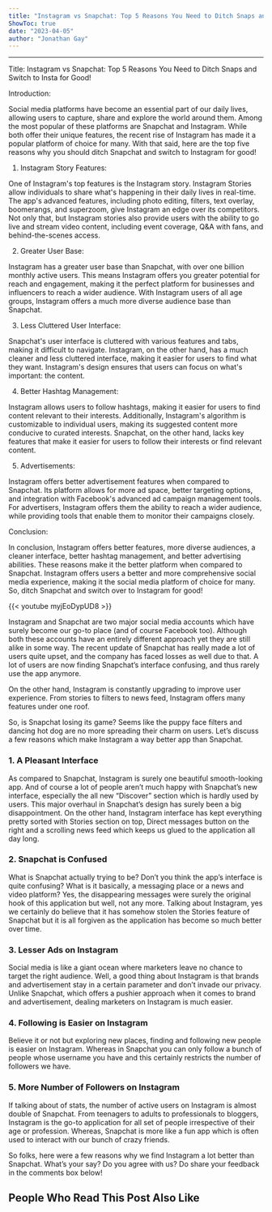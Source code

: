 ```yaml
---
title: "Instagram vs Snapchat: Top 5 Reasons You Need to Ditch Snaps and Switch to Insta for Good!"
ShowToc: true 
date: "2023-04-05"
author: "Jonathan Gay"
---
```

*****
Title: Instagram vs Snapchat: Top 5 Reasons You Need to Ditch Snaps and Switch to Insta for Good!

Introduction:

Social media platforms have become an essential part of our daily lives, allowing users to capture, share and explore the world around them. Among the most popular of these platforms are Snapchat and Instagram. While both offer their unique features, the recent rise of Instagram has made it a popular platform of choice for many. With that said, here are the top five reasons why you should ditch Snapchat and switch to Instagram for good!

1. Instagram Story Features:

One of Instagram's top features is the Instagram story. Instagram Stories allow individuals to share what's happening in their daily lives in real-time. The app's advanced features, including photo editing, filters, text overlay, boomerangs, and superzoom, give Instagram an edge over its competitors. Not only that, but Instagram stories also provide users with the ability to go live and stream video content, including event coverage, Q&A with fans, and behind-the-scenes access.

2. Greater User Base:

Instagram has a greater user base than Snapchat, with over one billion monthly active users. This means Instagram offers you greater potential for reach and engagement, making it the perfect platform for businesses and influencers to reach a wider audience. With Instagram users of all age groups, Instagram offers a much more diverse audience base than Snapchat.

3. Less Cluttered User Interface:

Snapchat's user interface is cluttered with various features and tabs, making it difficult to navigate. Instagram, on the other hand, has a much cleaner and less cluttered interface, making it easier for users to find what they want. Instagram's design ensures that users can focus on what's important: the content.

4. Better Hashtag Management:

Instagram allows users to follow hashtags, making it easier for users to find content relevant to their interests. Additionally, Instagram's algorithm is customizable to individual users, making its suggested content more conducive to curated interests. Snapchat, on the other hand, lacks key features that make it easier for users to follow their interests or find relevant content.

5. Advertisements:

Instagram offers better advertisement features when compared to Snapchat. Its platform allows for more ad space, better targeting options, and integration with Facebook's advanced ad campaign management tools. For advertisers, Instagram offers them the ability to reach a wider audience, while providing tools that enable them to monitor their campaigns closely.

Conclusion:

In conclusion, Instagram offers better features, more diverse audiences, a cleaner interface, better hashtag management, and better advertising abilities. These reasons make it the better platform when compared to Snapchat. Instagram offers users a better and more comprehensive social media experience, making it the social media platform of choice for many. So, ditch Snapchat and switch over to Instagram for good!

{{< youtube myjEoDypUD8 >}} 



Instagram and Snapchat are two major social media accounts which have surely become our go-to place (and of course Facebook too). Although both these accounts have an entirely different approach yet they are still alike in some way. The recent update of Snapchat has really made a lot of users quite upset, and the company has faced losses as well due to that. A lot of users are now finding Snapchat’s interface confusing, and thus rarely use the app anymore.
 
On the other hand, Instagram is constantly upgrading to improve user experience. From stories to filters to news feed, Instagram offers many features under one roof.
 
So, is Snapchat losing its game? Seems like the puppy face filters and dancing hot dog are no more spreading their charm on users. Let’s discuss a few reasons which make Instagram a way better app than Snapchat.
 
### 1. A Pleasant Interface
 

 
As compared to Snapchat, Instagram is surely one beautiful smooth-looking app. And of course a lot of people aren’t much happy with Snapchat’s new interface, especially the all new “Discover” section which is hardly used by users. This major overhaul in Snapchat’s design has surely been a big disappointment. On the other hand, Instagram interface has kept everything pretty sorted with Stories section on top, Direct messages button on the right and a scrolling news feed which keeps us glued to the application all day long.
 
### 2. Snapchat is Confused
 
What is Snapchat actually trying to be? Don’t you think the app’s interface is quite confusing? What is it basically, a messaging place or a news and video platform? Yes, the disappearing messages were surely the original hook of this application but well, not any more. Talking about Instagram, yes we certainly do believe that it has somehow stolen the Stories feature of Snapchat but it is all forgiven as the application has become so much better over time.
 
### 3. Lesser Ads on Instagram
 
Social media is like a giant ocean where marketers leave no chance to target the right audience. Well, a good thing about Instagram is that brands and advertisement stay in a certain parameter and don’t invade our privacy. Unlike Snapchat, which offers a pushier approach when it comes to brand and advertisement, dealing marketers on Instagram is much easier.
 
### 4. Following is Easier on Instagram
 
Believe it or not but exploring new places, finding and following new people is easier on Instagram. Whereas in Snapchat you can only follow a bunch of people whose username you have and this certainly restricts the number of followers we have.
 
### 5. More Number of Followers on Instagram
 
If talking about of stats, the number of active users on Instagram is almost double of Snapchat. From teenagers to adults to professionals to bloggers, Instagram is the go-to application for all set of people irrespective of their age or profession. Whereas, Snapchat is more like a fun app which is often used to interact with our bunch of crazy friends.
 
So folks, here were a few reasons why we find Instagram a lot better than Snapchat. What’s your say? Do you agree with us? Do share your feedback in the comments box below!
 
##  People Who Read This Post Also Like 



